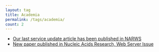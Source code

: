 ```yaml
---
layout: tag
title: Academia
permalink: /tags/academia/
count: 2
---
```


- [Our last service update article has been published in NARWS](https://biomadeira.github.io/2022-05-06-narws-2022)
- [New paper published in Nucleic Acids Research, Web Server Issue](https://biomadeira.github.io/2019-05-02-narws-2019)
